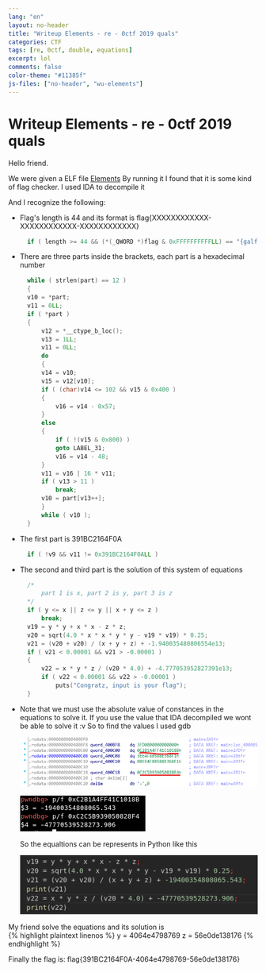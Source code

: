 ```yaml
---
lang: "en"
layout: no-header
title: "Writeup Elements - re - 0ctf 2019 quals"
categories: CTF
tags: [re, 0ctf, double, equations]
excerpt: lol
comments: false
color-theme: "#11385f"
js-files: ["no-header", "wu-elements"]
---
```

# Writeup Elements - re - 0ctf 2019 quals
Hello friend.

We were given a ELF file [Elements](/archives/0ctf-2019/Elements) By running it I found that it is some kind of flag checker. I used IDA to decompile it

And I recognize the following:
- Flag's length is 44 and its format is flag{XXXXXXXXXXXX-XXXXXXXXXXXX-XXXXXXXXXXXX}  
  ```c
    if ( length >= 44 && (*(_QWORD *)flag & 0xFFFFFFFFFFLL) == "{galf" && v27 == '}' )
  ```
- There are three parts inside the brackets, each part is a hexadecimal number
  ```c
    while ( strlen(part) == 12 )
    {
    v10 = *part;
    v11 = 0LL;
    if ( *part )
    {
        v12 = *__ctype_b_loc();
        v13 = 1LL;
        v11 = 0LL;
        do
        {
        v14 = v10;
        v15 = v12[v10];
        if ( (char)v14 <= 102 && v15 & 0x400 )
        {
            v16 = v14 - 0x57;
        }
        else
        {
            if ( !(v15 & 0x800) )
            goto LABEL_31;
            v16 = v14 - 48;
        }
        v11 = v16 | 16 * v11;
        if ( v13 > 11 )
            break;
        v10 = part[v13++];
        }
        while ( v10 );
    }
  ```
- The first part is 391BC2164F0A
  ```c
    if ( !v9 && v11 != 0x391BC2164F0ALL )
  ```
- The second and third part is the solution of this system of equations 
  ```c
    /*
        part 1 is x, part 2 is y, part 3 is z
    */
    if ( y <= x || z <= y || x + y <= z )
        break;
    v19 = y * y + x * x - z * z;
    v20 = sqrt(4.0 * x * x * y * y - v19 * v19) * 0.25;
    v21 = (v20 + v20) / (x + y + z) + -1.940035480806554e13;
    if ( v21 < 0.00001 && v21 > -0.00001 )
    {
        v22 = x * y * z / (v20 * 4.0) + -4.777053952827391e13;
        if ( v22 < 0.00001 && v22 > -0.00001 )
            puts("Congratz, input is your flag");
    }
  ```
- Note that we must use the absolute value of constances in the equations to solve it. If you use the value that IDA decompiled we wont be able to solve it :v So to find the values I used gdb

  ![ida-value](/assets/images/75.PNG)
  
  ![gdb](/assets/images/74.png)

  So the equaltions can be represents in Python like this

  ![python](/assets/images/76.PNG)

My friend solve the equations and its solution is  
{% highlight plaintext linenos %}
    y = 4064e4798769
    z = 56e0de138176
{% endhighlight %}

Finally the flag is: flag{391BC2164F0A-4064e4798769-56e0de138176}

